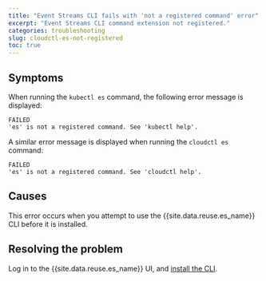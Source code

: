 ```yaml
---
title: "Event Streams CLI fails with 'not a registered command' error"
excerpt: "Event Streams CLI command extension not registered."
categories: troubleshooting
slug: cloudctl-es-not-registered
toc: true
---
```


## Symptoms

When running the `kubectl es` command, the following error message is displayed:

```
FAILED
'es' is not a registered command. See 'kubectl help'.
```

A similar error message is displayed when running the `cloudctl es` command:

```
FAILED
'es' is not a registered command. See 'cloudctl help'.
```

## Causes

This error occurs when you attempt to use the {{site.data.reuse.es_name}} CLI before it is installed.

## Resolving the problem

Log in to the {{site.data.reuse.es_name}} UI, and [install the CLI](../../installing/post-installation/#installing-the-event-streams-command-line-interface).
